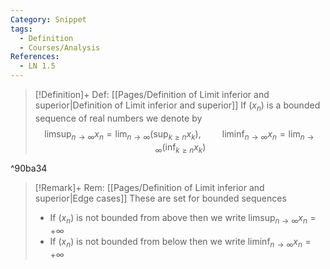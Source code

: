 ```yaml
---
Category: Snippet
tags:
  - Definition
  - Courses/Analysis
References:
  - LN 1.5
---
```

> [!Definition]+ Def: [[Pages/Definition of Limit inferior and superior|Definition of Limit inferior and superior]]
> If $(x_{n})$ is a bounded sequence of real numbers we denote by
> $$\limsup_{{n\to\infty}} x_{n} = \lim_{n \to \infty} \left(\displaystyle \sup_{k\ge n} x_{k}\right),\,\qquad \liminf_{{n\to\infty}} x_{n} = \lim_{n \to \infty} \left(\displaystyle \inf_{k\ge n} x_{k}\right)$$

^90ba34

> [!Remark]+ Rem: [[Pages/Definition of Limit inferior and superior|Edge cases]]
> These are set for bounded sequences
> - If $(x_{n})$ is not bounded from above then we write $\limsup_{n \to \infty} x_{n} = +\infty$
> - If $(x_{n})$ is not bounded from below then we write $\liminf_{n \to \infty} x_{n} = +\infty$

